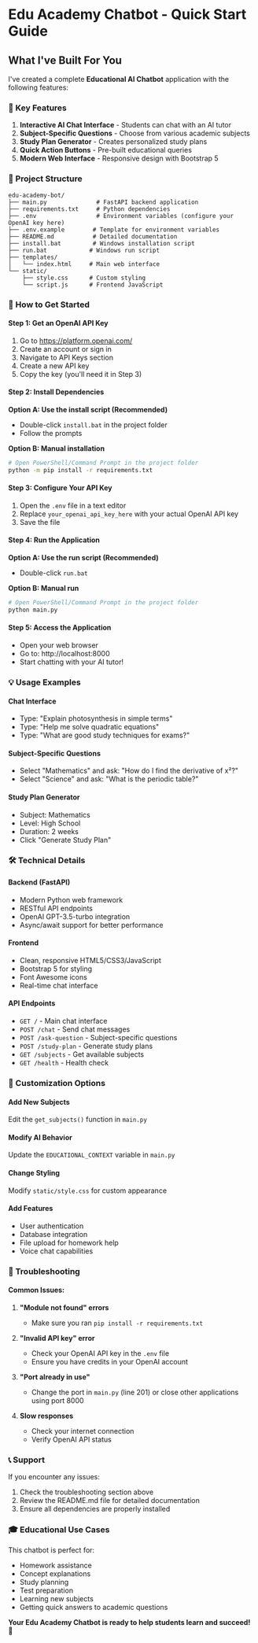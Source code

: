 # Edu Academy Chatbot - Quick Start Guide

## What I've Built For You

I've created a complete **Educational AI Chatbot** application with the following features:

### 🎯 Key Features
1. **Interactive AI Chat Interface** - Students can chat with an AI tutor
2. **Subject-Specific Questions** - Choose from various academic subjects
3. **Study Plan Generator** - Creates personalized study plans
4. **Quick Action Buttons** - Pre-built educational queries
5. **Modern Web Interface** - Responsive design with Bootstrap 5

### 📁 Project Structure
```
edu-academy-bot/
├── main.py              # FastAPI backend application
├── requirements.txt     # Python dependencies
├── .env                 # Environment variables (configure your OpenAI key here)
├── .env.example        # Template for environment variables
├── README.md           # Detailed documentation
├── install.bat         # Windows installation script
├── run.bat            # Windows run script
├── templates/
│   └── index.html     # Main web interface
└── static/
    ├── style.css      # Custom styling
    └── script.js      # Frontend JavaScript
```

### 🚀 How to Get Started

#### Step 1: Get an OpenAI API Key
1. Go to https://platform.openai.com/
2. Create an account or sign in
3. Navigate to API Keys section
4. Create a new API key
5. Copy the key (you'll need it in Step 3)

#### Step 2: Install Dependencies
**Option A: Use the install script (Recommended)**
- Double-click `install.bat` in the project folder
- Follow the prompts

**Option B: Manual installation**
```bash
# Open PowerShell/Command Prompt in the project folder
python -m pip install -r requirements.txt
```

#### Step 3: Configure Your API Key
1. Open the `.env` file in a text editor
2. Replace `your_openai_api_key_here` with your actual OpenAI API key
3. Save the file

#### Step 4: Run the Application
**Option A: Use the run script (Recommended)**
- Double-click `run.bat`

**Option B: Manual run**
```bash
# Open PowerShell/Command Prompt in the project folder
python main.py
```

#### Step 5: Access the Application
- Open your web browser
- Go to: http://localhost:8000
- Start chatting with your AI tutor!

### 💡 Usage Examples

#### Chat Interface
- Type: "Explain photosynthesis in simple terms"
- Type: "Help me solve quadratic equations"
- Type: "What are good study techniques for exams?"

#### Subject-Specific Questions
- Select "Mathematics" and ask: "How do I find the derivative of x²?"
- Select "Science" and ask: "What is the periodic table?"

#### Study Plan Generator
- Subject: Mathematics
- Level: High School
- Duration: 2 weeks
- Click "Generate Study Plan"

### 🛠️ Technical Details

#### Backend (FastAPI)
- Modern Python web framework
- RESTful API endpoints
- OpenAI GPT-3.5-turbo integration
- Async/await support for better performance

#### Frontend
- Clean, responsive HTML5/CSS3/JavaScript
- Bootstrap 5 for styling
- Font Awesome icons
- Real-time chat interface

#### API Endpoints
- `GET /` - Main chat interface
- `POST /chat` - Send chat messages
- `POST /ask-question` - Subject-specific questions
- `POST /study-plan` - Generate study plans
- `GET /subjects` - Get available subjects
- `GET /health` - Health check

### 🔧 Customization Options

#### Add New Subjects
Edit the `get_subjects()` function in `main.py`

#### Modify AI Behavior
Update the `EDUCATIONAL_CONTEXT` variable in `main.py`

#### Change Styling
Modify `static/style.css` for custom appearance

#### Add Features
- User authentication
- Database integration
- File upload for homework help
- Voice chat capabilities

### 🐛 Troubleshooting

#### Common Issues:

1. **"Module not found" errors**
   - Make sure you ran `pip install -r requirements.txt`

2. **"Invalid API key" error**
   - Check your OpenAI API key in the `.env` file
   - Ensure you have credits in your OpenAI account

3. **"Port already in use"**
   - Change the port in `main.py` (line 201) or close other applications using port 8000

4. **Slow responses**
   - Check your internet connection
   - Verify OpenAI API status

### 📞 Support
If you encounter any issues:
1. Check the troubleshooting section above
2. Review the README.md file for detailed documentation
3. Ensure all dependencies are properly installed

### 🎓 Educational Use Cases
This chatbot is perfect for:
- Homework assistance
- Concept explanations
- Study planning
- Test preparation
- Learning new subjects
- Getting quick answers to academic questions

**Your Edu Academy Chatbot is ready to help students learn and succeed!** 🎉
